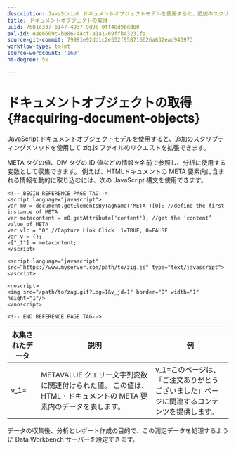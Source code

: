 ```yaml
---
description: JavaScript ドキュメントオブジェクトモデルを使用すると、追加のスクリプティングメソッドを使用して zig.js ファイルのリクエストを拡張できます。
title: ドキュメントオブジェクトの取得
uuid: 7681c337-b147-4937-9d9c-0ff48d9bdd00
exl-id: eae6609c-be86-44cf-a1a1-69ffb43231fa
source-git-commit: 79981e92dd1c2e552f958716626a632ead940973
workflow-type: tm+mt
source-wordcount: '160'
ht-degree: 5%

---
```


# ドキュメントオブジェクトの取得{#acquiring-document-objects}

JavaScript ドキュメントオブジェクトモデルを使用すると、追加のスクリプティングメソッドを使用して zig.js ファイルのリクエストを拡張できます。

META タグの値、DIV タグの ID 値などの情報を名前で参照し、分析に使用する変数として収集できます。 例えば、HTMLドキュメントの META 要素内に含まれる情報を動的に取り込むには、次の JavaScript 構文を使用できます。

```
<!-- BEGIN REFERENCE PAGE TAG-->
<script language="javascript">
var m0 = document.getElementsByTagName('META')[0]; //define the first instance of META
var metacontent = m0.getAttribute('content'); //get the ‘content’ value of META
var vlc = "0" //Capture Link Click  1=TRUE, 0=FALSE
var v = {};
v["_1"] = metacontent;
</script>

<script language="javascript" src=”https://www.myserver.com/path/to/zig.js" type="text/javascript"></script>

<noscript>
<img src="/path/to/zag.gif?Log=1&v_jd=1" border="0" width="1" height="1"/>
</noscript>

<!-- END REFERENCE PAGE TAG-->
```

| 収集されたデータ | 説明 | 例 |
|---|---|---|
| v_1= | METAVALUE クエリー文字列変数に関連付けられた値。 この値は、HTML・ドキュメントの META 要素内のデータを表します。 | v_1=このページは、「ご注文ありがとうございました」ページに関連するコンテンツを提供します。 |

データの収集後、分析とレポート作成の目的で、この測定データを処理するように Data Workbench サーバーを設定できます。
